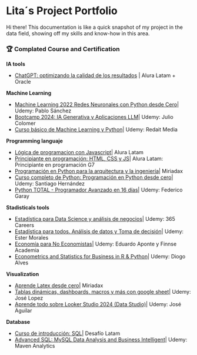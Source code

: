 # Lita´s Project Portfolio
Hi there! This documentation is like a quick snapshot of my project in the data field, showing off my skills and know-how in this area.

### 🏆 Complated Course and Certification

**IA tools**
- [ChatGPT: optimizando la calidad de los resultados](https://drive.google.com/file/d/1ELFb_F_wOWUzbIYtL65roOaZO0k58IM1/view?usp=sharing) | Alura Latam + Oracle

**Machine Learning**
- [Machine Learning 2022 Redes Neuronales con Python desde Cero]()| Udemy: Pablo Sánchez
- [Bootcamp 2024: IA Generativa y Aplicaciones LLM]()| Udemy: Julio Colomer
- [Curso básico de Machine Learning y Python]()| Udemy: Redait Media

**Programming languaje**
- [Lógica de programacion con Javascript](https://drive.google.com/file/d/15h6JMN9Cv0-AQ54kNP-N1lhuYr_DYecQ/view?usp=sharing)| Alura Latam
- [Principiante en programación: HTML, CSS y JS](https://drive.google.com/file/d/1nP_p_bJkaeqjFY5DMC2qG2C3_RtIFY_9/view?usp=sharing)| Alura Latam: Principiante en programación G7
- [Programación en Python para la arquitectura y la ingeniería](https://drive.google.com/file/d/1NPR659wjyx61WeMDL45IoBPwyMEJYjr9/view?usp=sharing)| Miriadax
- [Curso completo de Python: Programación en Python desde cero]()| Udemy: Santiago Hernández
- [Python TOTAL - Programador Avanzado en 16 días]()| Udemy: Federico Garay


**Stadisticals tools**
- [Estadística para Data Science y análisis de negocios]()| Udemy: 365 Careers
- [Estadística para todos. Análisis de datos y Toma de decisión]()| Udemy: Ester Morales
- [Economía para No Economistas]()| Udemy: Eduardo Aponte y Finnse Academia
- [Econometrics and Statistics for Business in R & Python]()| Udemy: Diogo Alves


**Visualization**
- [Aprende Latex desde cero](https://drive.google.com/file/d/1G8hMUVjyxUI00KclPEWRdaNEKbS8jT3I/view?usp=sharing)| Miriadax
- [Tablas dinámicas, dashboards, macros y más con google sheet](https://drive.google.com/file/d/1xSrbvFS9pVu3YoFmST8DyyQ-hbwkkkI4/view?usp=sharing)| Udemy: José Lopez
- [Aprende todo sobre Looker Studio 2024 (Data Studio)](https://drive.google.com/file/d/1Oq-ZTpgjHT2XnWzVPfhlJoU2Bnc9C5ia/view?usp=sharing)| Udemy: José Aguilar

**Database**
- [Curso de introducción: SQL](https://drive.google.com/file/d/1VCO2YAZ0fgJ0tZ9GPQAjskwxxkNoxG_h/view?usp=sharing)| Desafío Latam
- [Advanced SQL: MySQL Data Analysis and Business Intelligent]()| Udemy: Maven Analytics






